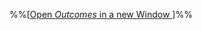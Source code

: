 %%[<a href="{{baseUrl}}/schedule/week6/outcomes.html" target="_blank">Open _Outcomes_ in a new Window <span class="glyphicon glyphicon-new-window" aria-hidden="true"></span></a>]%%

<panel header=":trophy: Outcomes" ctrl-lvl="1" expanded no-close>
  <include src="outcomes.md#main" />
</panel>

<panel header=":clipboard: Todo" ctrl-lvl="1" no-close>
  <include src="todo.md" />
</panel>

<panel header=":raising_hand: Tutorial 6" ctrl-lvl="1" no-close>
  <include src="tutorial.md" />
</panel>

<panel header=":loudspeaker: Lecture 6" ctrl-lvl="1" no-close>
  <include src="lecture.md" />
</panel>
